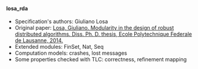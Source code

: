 #### losa_rda
- Specification's authors: Giuliano Losa
- Original paper: <a href="https://www.losa.fr/Thesis.pdf">Losa, Giuliano. Modularity in the design of robust distributed algorithms. Diss. Ph. D. thesis, Ecole Polytechnique Federale de Lausanne, 2014.</a>
- Extended modules: FinSet, Nat, Seq
- Computation models: crashes, lost messages
- Some properties checked with TLC: correctness, refinement mapping



